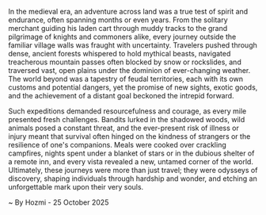 
In the medieval era, an adventure across land was a true test of spirit and endurance, often spanning months or even years. From the solitary merchant guiding his laden cart through muddy tracks to the grand pilgrimage of knights and commoners alike, every journey outside the familiar village walls was fraught with uncertainty. Travelers pushed through dense, ancient forests whispered to hold mythical beasts, navigated treacherous mountain passes often blocked by snow or rockslides, and traversed vast, open plains under the dominion of ever-changing weather. The world beyond was a tapestry of feudal territories, each with its own customs and potential dangers, yet the promise of new sights, exotic goods, and the achievement of a distant goal beckoned the intrepid forward.

Such expeditions demanded resourcefulness and courage, as every mile presented fresh challenges. Bandits lurked in the shadowed woods, wild animals posed a constant threat, and the ever-present risk of illness or injury meant that survival often hinged on the kindness of strangers or the resilience of one's companions. Meals were cooked over crackling campfires, nights spent under a blanket of stars or in the dubious shelter of a remote inn, and every vista revealed a new, untamed corner of the world. Ultimately, these journeys were more than just travel; they were odysseys of discovery, shaping individuals through hardship and wonder, and etching an unforgettable mark upon their very souls.

~ By Hozmi - 25 October 2025
